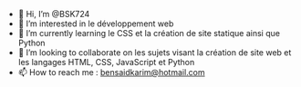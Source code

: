 - 👋 Hi, I’m @BSK724
- 👀 I’m interested in  le développement  web
- 🌱 I’m currently learning  le CSS et la création de site statique ainsi que Python
- 💞️ I’m looking to collaborate on  les sujets visant la création de site web et  les langages HTML, CSS, JavaScript et Python
- 📫 How to reach me  :  bensaidkarim@hotmail.com

<!---
BSK724/BSK724 is a ✨ special ✨ repository because its `README.md` (this file) appears on your GitHub profile.
You can click the Preview link to take a look at your changes.
--->
